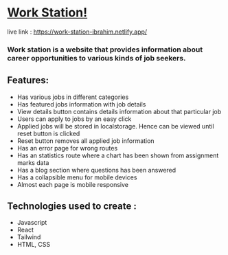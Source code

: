 # [Work Station!]
live link : https://work-station-ibrahim.netlify.app/

### Work station is a website that provides information about career opportunities to various kinds of job seekers.
## Features:
- Has various jobs in different categories
- Has featured jobs information with job details
- View details button contains details information about that particular job
- Users can apply to jobs by an easy click
- Applied jobs will be stored in localstorage. Hence can be viewed until reset button is clicked
- Reset button removes all applied job information
- Has an error page for wrong routes
- Has an statistics route where a chart has been shown from assignment marks data
- Has a blog section where questions has been answered
- Has a collapsible menu for mobile devices
- Almost each page is mobile responsive

## Technologies used to create : 
- Javascript
- React
- Tailwind
- HTML, CSS


[Work Station!]: <https://work-station-ibrahim.netlify.app>
